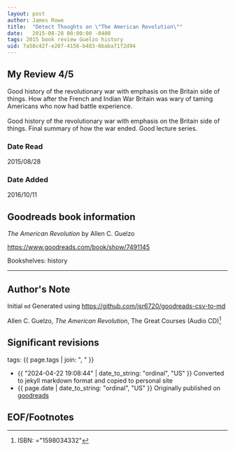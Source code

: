 ```yaml
---
layout: post
author: James Rowe
title:  "Detect Thoughts on \"The American Revolution\""
date:   2015-08-28 00:00:00 -0400
tags: 2015 book review Guelzo history
uid: 7a58c42f-e207-4156-b483-6baba71f2d94
---
```




## My Review 4/5

Good history of the revolutionary war with emphasis on the Britain side of things. How after the French and Indian War Britain was wary of taming Americans who now had battle experience.<br/><br/>Good history of the revolutionary war with emphasis on the Britain side of things. Final summary of how the war ended. Good lecture series.

### Date Read
2015/08/28

### Date Added
2016/10/11

## Goodreads book information

*The American Revolution* by Allen C. Guelzo

https://www.goodreads.com/book/show/7491145

Bookshelves: history

---

## Author's Note

Initial `md` Generated using https://github.com/jsr6720/goodreads-csv-to-md

Allen C. Guelzo, *The American Revolution*,  The Great Courses  (Audio CD)[^1]

## Significant revisions

tags: {{ page.tags | join: ", " }} <!-- todo move this somewhere -->

- {{ "2024-04-22 19:08:44" | date_to_string: "ordinal", "US" }} Converted to jekyll markdown format and copied to personal site
- {{ page.date | date_to_string: "ordinal", "US" }} Originally published on [goodreads](https://www.goodreads.com)

## EOF/Footnotes

[^1]: ISBN: ="1598034332"